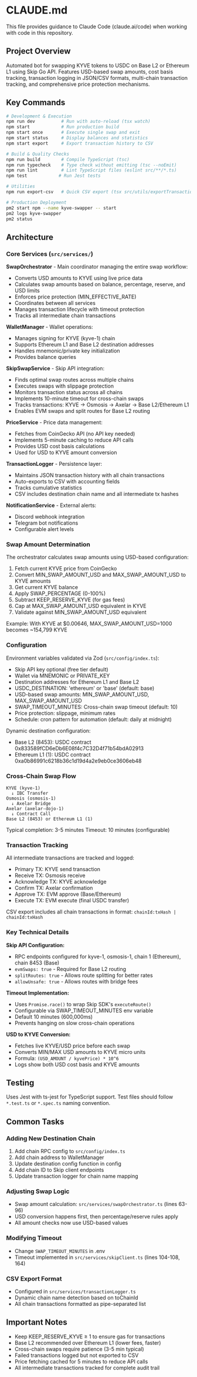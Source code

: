 # CLAUDE.md

This file provides guidance to Claude Code (claude.ai/code) when working with code in this repository.

## Project Overview

Automated bot for swapping KYVE tokens to USDC on Base L2 or Ethereum L1 using Skip Go API. Features USD-based swap amounts, cost basis tracking, transaction logging in JSON/CSV formats, multi-chain transaction tracking, and comprehensive price protection mechanisms.

## Key Commands

```bash
# Development & Execution
npm run dev          # Run with auto-reload (tsx watch)
npm start            # Run production build
npm start once       # Execute single swap and exit
npm start status     # Display balances and statistics
npm start export     # Export transaction history to CSV

# Build & Quality Checks
npm run build        # Compile TypeScript (tsc)
npm run typecheck    # Type check without emitting (tsc --noEmit)
npm run lint         # Lint TypeScript files (eslint src/**/*.ts)
npm test            # Run Jest tests

# Utilities
npm run export-csv   # Quick CSV export (tsx src/utils/exportTransactions.ts)

# Production Deployment
pm2 start npm --name kyve-swapper -- start
pm2 logs kyve-swapper
pm2 status
```

## Architecture

### Core Services (`src/services/`)

**SwapOrchestrator** - Main coordinator managing the entire swap workflow:
- Converts USD amounts to KYVE using live price data
- Calculates swap amounts based on balance, percentage, reserve, and USD limits
- Enforces price protection (MIN_EFFECTIVE_RATE)
- Coordinates between all services
- Manages transaction lifecycle with timeout protection
- Tracks all intermediate chain transactions

**WalletManager** - Wallet operations:
- Manages signing for KYVE (kyve-1) chain
- Supports Ethereum L1 and Base L2 destination addresses
- Handles mnemonic/private key initialization
- Provides balance queries

**SkipSwapService** - Skip API integration:
- Finds optimal swap routes across multiple chains
- Executes swaps with slippage protection
- Monitors transaction status across all chains
- Implements 10-minute timeout for cross-chain swaps
- Tracks transactions: KYVE → Osmosis → Axelar → Base L2/Ethereum L1
- Enables EVM swaps and split routes for Base L2 routing

**PriceService** - Price data management:
- Fetches from CoinGecko API (no API key needed)
- Implements 5-minute caching to reduce API calls
- Provides USD cost basis calculations
- Used for USD to KYVE amount conversion

**TransactionLogger** - Persistence layer:
- Maintains JSON transaction history with all chain transactions
- Auto-exports to CSV with accounting fields
- Tracks cumulative statistics
- CSV includes destination chain name and all intermediate tx hashes

**NotificationService** - External alerts:
- Discord webhook integration
- Telegram bot notifications
- Configurable alert levels

### Swap Amount Determination

The orchestrator calculates swap amounts using USD-based configuration:
1. Fetch current KYVE price from CoinGecko
2. Convert MIN_SWAP_AMOUNT_USD and MAX_SWAP_AMOUNT_USD to KYVE amounts
3. Get current KYVE balance
4. Apply SWAP_PERCENTAGE (0-100%)
5. Subtract KEEP_RESERVE_KYVE (for gas fees)
6. Cap at MAX_SWAP_AMOUNT_USD equivalent in KYVE
7. Validate against MIN_SWAP_AMOUNT_USD equivalent

Example: With KYVE at $0.00646, MAX_SWAP_AMOUNT_USD=1000 becomes ~154,799 KYVE

### Configuration

Environment variables validated via Zod (`src/config/index.ts`):
- Skip API key optional (free tier default)
- Wallet via MNEMONIC or PRIVATE_KEY
- Destination addresses for Ethereum L1 and Base L2
- USDC_DESTINATION: 'ethereum' or 'base' (default: base)
- USD-based swap amounts: MIN_SWAP_AMOUNT_USD, MAX_SWAP_AMOUNT_USD
- SWAP_TIMEOUT_MINUTES: Cross-chain swap timeout (default: 10)
- Price protection: slippage, minimum rates
- Schedule: cron pattern for automation (default: daily at midnight)

Dynamic destination configuration:
- Base L2 (8453): USDC contract 0x833589fCD6eDb6E08f4c7C32D4f71b54bdA02913
- Ethereum L1 (1): USDC contract 0xa0b86991c6218b36c1d19d4a2e9eb0ce3606eb48

### Cross-Chain Swap Flow

```
KYVE (kyve-1)
  ↓ IBC Transfer
Osmosis (osmosis-1)
  ↓ Axelar Bridge
Axelar (axelar-dojo-1)
  ↓ Contract Call
Base L2 (8453) or Ethereum L1 (1)
```

Typical completion: 3-5 minutes
Timeout: 10 minutes (configurable)

### Transaction Tracking

All intermediate transactions are tracked and logged:
- Primary TX: KYVE send transaction
- Receive TX: Osmosis receive
- Acknowledge TX: KYVE acknowledge
- Confirm TX: Axelar confirmation
- Approve TX: EVM approve (Base/Ethereum)
- Execute TX: EVM execute (final USDC transfer)

CSV export includes all chain transactions in format: `chainId:txHash | chainId:txHash`

### Key Technical Details

**Skip API Configuration:**
- RPC endpoints configured for kyve-1, osmosis-1, chain 1 (Ethereum), chain 8453 (Base)
- `evmSwaps: true` - Required for Base L2 routing
- `splitRoutes: true` - Allows route splitting for better rates
- `allowUnsafe: true` - Allows routes with bridge fees

**Timeout Implementation:**
- Uses `Promise.race()` to wrap Skip SDK's `executeRoute()`
- Configurable via SWAP_TIMEOUT_MINUTES env variable
- Default 10 minutes (600,000ms)
- Prevents hanging on slow cross-chain operations

**USD to KYVE Conversion:**
- Fetches live KYVE/USD price before each swap
- Converts MIN/MAX USD amounts to KYVE micro units
- Formula: `(USD_AMOUNT / kyvePrice) * 10^6`
- Logs show both USD cost basis and KYVE amounts

## Testing

Uses Jest with ts-jest for TypeScript support. Test files should follow `*.test.ts` or `*.spec.ts` naming convention.

## Common Tasks

### Adding New Destination Chain
1. Add chain RPC config to `src/config/index.ts`
2. Add chain address to WalletManager
3. Update destination config function in config
4. Add chain ID to Skip client endpoints
5. Update transaction logger for chain name mapping

### Adjusting Swap Logic
- Swap amount calculation: `src/services/swapOrchestrator.ts` (lines 63-96)
- USD conversion happens first, then percentage/reserve rules apply
- All amount checks now use USD-based values

### Modifying Timeout
- Change `SWAP_TIMEOUT_MINUTES` in .env
- Timeout implemented in `src/services/skipClient.ts` (lines 104-108, 164)

### CSV Export Format
- Configured in `src/services/transactionLogger.ts`
- Dynamic chain name detection based on toChainId
- All chain transactions formatted as pipe-separated list

## Important Notes

- Keep KEEP_RESERVE_KYVE ≥ 1 to ensure gas for transactions
- Base L2 recommended over Ethereum L1 (lower fees, faster)
- Cross-chain swaps require patience (3-5 min typical)
- Failed transactions logged but not exported to CSV
- Price fetching cached for 5 minutes to reduce API calls
- All intermediate transactions tracked for complete audit trail
